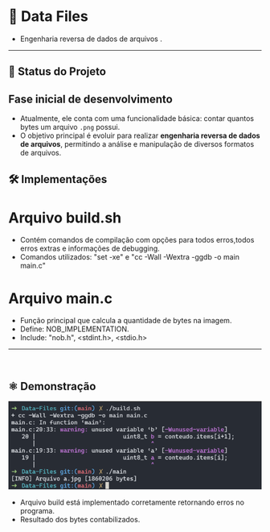 # 🤖 Data Files 
- Engenharia reversa de dados de arquivos .


---

## 🚧 Status do Projeto
## **Fase inicial de desenvolvimento**

- Atualmente, ele conta com uma funcionalidade básica: contar quantos bytes um arquivo `.png` possui.
- O objetivo principal é evoluir para realizar **engenharia reversa de dados de arquivos**, permitindo a análise e manipulação de diversos formatos de arquivos.

## 🛠️ Implementações
# Arquivo build.sh
 - Contém comandos de compilação com opções para todos erros,todos erros extras e informações de debugging.
 - Comandos utilizados:  "set -xe" e "cc -Wall -Wextra -ggdb -o main main.c"
# Arquivo main.c
 - Função principal que calcula a quantidade de bytes na imagem.
 - Define: NOB_IMPLEMENTATION.
 - Include: "nob.h", <stdint.h>, <stdio.h>
---
<br>

## ⚛️ Demonstração

![Terminal](https://github.com/FelipeArnt/Data-Files/blob/main/Terminal.png)

- Arquivo build está implementado corretamente retornando erros no programa.
- Resultado dos bytes contabilizados.
